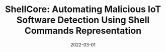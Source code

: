 ---
title: "ShellCore: Automating Malicious IoT Software Detection Using Shell Commands Representation"
collection: publications
permalink: /publication/2022-01-01-ShellCore-Automating-Malicious-IoT-Software-Detection-Using-Shell-Commands-Representation
date: 2022-03-01
venue: 'IEEE Internet Things J.'
link: 'https://doi.org/10.1109/JIOT.2021.3086398'
citation: ' Hisham Alasmary,  Afsah Anwar,  Ahmed Abusnaina,  Abdulrahman Alabduljabbar,  Mohammed Abuhamad,  An Wang,  Daehun Nyang,  Amro Awad,  David Mohaisen, &quot;ShellCore: Automating Malicious IoT Software Detection Using Shell Commands Representation.&quot; IEEE Internet Things J., 2022.'
---